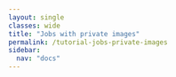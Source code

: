 ```yaml
---
layout: single
classes: wide
title: "Jobs with private images"
permalink: /tutorial-jobs-private-images
sidebar:
  nav: "docs"
---
```


